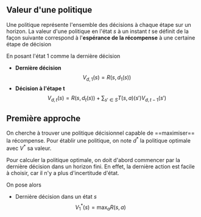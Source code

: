 ## Valeur d'une politique
Une politique représente l'ensemble des décisions à chaque étape sur un horizon.
La valeur d'une politique en l'état $s$ à un instant $t$ se définit de la façon suivante correspond à l'**espérance de la récompense** à une certaine étape de décision

En posant l'état $1$ comme la dernière décision
- **Dernière décision** $$V_{d,1}(s) = R(s, d_{1}(s))$$
- **Décision à l'étape t** $$V_{d,t}(s) = R(s, d_{t}(s)) + \sum_{s' \in S}T(s,a)(s')V_{d,t-1} (s')$$


## Première approche
On cherche à trouver une politique décisionnel capable de ==maximiser== la récompense. Pour établir une politique, on note $d^{*}$ la politique optimale avec $V^{*}$ sa valeur.

Pour calculer la politique optimale, on doit d'abord commencer par la dernière décision dans un horizon fini. En effet, la dernière action est facile à choisir, car il n'y a plus d'incertitude d'état.

On pose alors
- Dernière décision dans un état $s$ 
$$
V_{1}^{*}(s) = \max_{a} R(s, a) \quad \quad 
$$